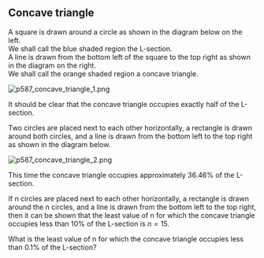 ## Concave triangle

A square is drawn around a circle as shown in the diagram below on the left.  
We shall call the blue shaded region the L-section.  
A line is drawn from the bottom left of the square to the top right as shown in the diagram on the right.  
We shall call the orange shaded region a concave triangle.

![p587_concave_triangle_1.png](https://projecteuler.net/project/images/p587_concave_triangle_1.png)

It should be clear that the concave triangle occupies exactly half of the L-section.

Two circles are placed next to each other horizontally, a rectangle is drawn around both circles, and a line is drawn from the bottom left to the top right as shown in the diagram below.

![p587_concave_triangle_2.png](https://projecteuler.net/project/images/p587_concave_triangle_2.png)

This time the concave triangle occupies approximately $36.46\%$ of the L-section.

If n circles are placed next to each other horizontally, a rectangle is drawn around the n circles, and a line is drawn from the bottom left to the top right, then it can be shown that the least value of n for which the concave triangle occupies less than $10\%$ of the L-section is $n = 15$.

What is the least value of n for which the concave triangle occupies less than $0.1\%$ of the L-section?
